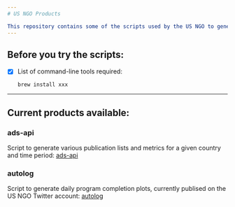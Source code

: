 ```yaml
---
# US NGO Products

This repository contains some of the scripts used by the US NGO to generate its various products, see description below:
---
```

## Before you try the scripts:

- [x] List of command-line tools required:

   ```
   brew install xxx
   ```
---
## Current products available:

### ads-api

Script to generate various publication lists and metrics for a given country and time period: [ads-api](ads-api) 

### autolog

Script to generate daily program completion plots, currently publised on the US NGO Twitter account: [autolog](autolog) 
